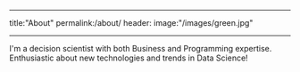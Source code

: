 -------
title:"About"
permalink:/about/
header:
  image:"/images/green.jpg"
  
 -----
 
 I'm a decision scientist with both Business and Programming expertise.
 Enthusiastic about new technologies and trends in Data Science!
 